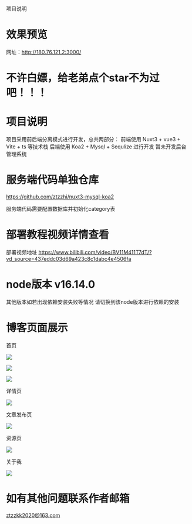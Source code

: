 项目说明

# 效果预览

网址：http://180.76.121.2:3000/

# 不许白嫖，给老弟点个star不为过吧！！！

# 项目说明
项目采用前后端分离模式进行开发，总共两部分：
前端使用 Nuxt3 + vue3 + Vite + ts 等技术栈
后端使用 Koa2 + Mysql + Sequlize 进行开发
暂未开发后台管理系统

# 服务端代码单独仓库 
https://github.com/ztzzhi/nuxt3-mysql-koa2

服务端代码需要配置数据库并初始化category表

# 部署教程视频详情查看 
部署视频地址 https://www.bilibili.com/video/BV11M411T7dT/?vd_source=437eddc03d69a423c8c1dabc4e4506fa

# node版本 v16.14.0
其他版本如若出现依赖安装失败等情况 请切换到该node版本进行依赖的安装

# 博客页面展示

首页

![](http://www.ditnow.cn:7001/1680769293666.png)

![](http://www.ditnow.cn:7001/1680769413026.png)

![](http://www.ditnow.cn:7001/1680769451557.png)

详情页

![](http://www.ditnow.cn:7001/1680769470587.png)

文章发布页

![](http://www.ditnow.cn:7001/1680769489069.png)

资源页

![](http://www.ditnow.cn:7001/1680769508372.png)

关于我

![](http://www.ditnow.cn:7001/1680769524616.png)


# 如有其他问题联系作者邮箱

ztzzkk2020@163.com







